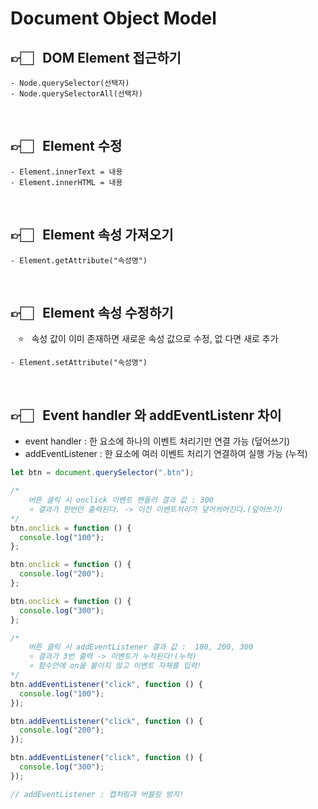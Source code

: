 # Document Object Model

## 👉🏻 &nbsp; DOM Element 접근하기

    - Node.querySelector(선택자)
    - Node.querySelectorAll(선택자)

<br>

## 👉🏻 &nbsp; Element 수정

    - Element.innerText = 내용
    - Element.innerHTML = 내용

<br>

## 👉🏻 &nbsp; Element 속성 가져오기

    - Element.getAttribute("속성명")

<br>

## 👉🏻 &nbsp; Element 속성 수정하기

&nbsp;&nbsp; ⭐️ &nbsp;&nbsp;속성 값이 이미 존재하면 새로운 속성 값으로 수정, 없
다면 새로 추가

    - Element.setAttribute("속성명")

<br>

## 👉🏻 &nbsp; Event handler 와 addEventListenr 차이

- event handler : 한 요소에 하나의 이벤트 처리기만 연결 가능 (덮어쓰기)
- addEventListener : 한 요소에 여러 이벤트 처리기 연결하여 실행 가능 (누적)

```javascript
let btn = document.querySelector(".btn");

/*
    버튼 클릭 시 onclick 이벤트 핸들러 결과 값 : 300
    ⭐️ 결과가 한번만 출력된다. -> 이전 이벤트처리가 덮어씌어진다.(덮어쓰기)
*/
btn.onclick = function () {
  console.log("100");
};

btn.onclick = function () {
  console.log("200");
};

btn.onclick = function () {
  console.log("300");
};

/*
    버튼 클릭 시 addEventListener 결과 값 :  100, 200, 300
    ⭐️ 결과가 3번 출력 -> 이벤트가 누적된다!(누적)
    ⭐️ 함수안에 on을 붙이지 않고 이벤트 자체를 입력!
*/
btn.addEventListener("click", function () {
  console.log("100");
});

btn.addEventListener("click", function () {
  console.log("200");
});

btn.addEventListener("click", function () {
  console.log("300");
});

// addEventListener : 캡처링과 버블링 방지!
```
